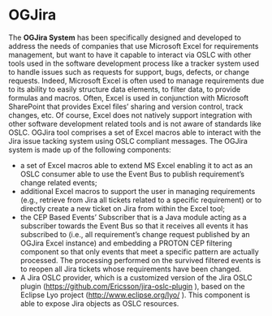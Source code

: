 # OGJira

The **OGJira System** has been specifically designed and developed to address the needs of companies that use Microsoft Excel for requirements management, but want to have it capable to interact via OSLC with other tools used in the software development process like a tracker system used to handle issues such as requests for support, bugs, defects, or change requests.
Indeed, Microsoft Excel is often used to manage requirements due to its ability to easily structure data elements, to filter data, to provide formulas and macros. Often, Excel is used in conjunction with Microsoft SharePoint that provides Excel files’ sharing and version control, track changes, etc.
Of course, Excel does not natively support integration with other software development related tools and is not aware of standards like OSLC.
OGJira tool comprises a set of Excel macros able to interact with the Jira issue tacking system using OSLC compliant messages.
The OGJira system is made up of the following components:
* a set of Excel macros able to extend MS Excel enabling it to act as an OSLC consumer able to use the Event Bus to publish requirement’s change related events;
* additional Excel macros to support the user in managing requirements (e.g., retrieve from Jira all tickets related to a specific requirement) or to directly create a new ticket on Jira from within the Excel tool;
* the CEP Based Events’ Subscriber that is a Java module acting as a subscriber towards the Event Bus so that it receives all events it has subscribed to (i.e., all requirement’s change request published by an OGJira Excel instance) and embedding a PROTON CEP filtering component so that only events that meet a specific pattern are actually processed. The processing performed on the survived filtered events is to reopen all Jira tickets whose requirements have been changed.
* A Jira OSLC provider, which is a customized version of the Jira OSLC plugin (https://github.com/Ericsson/jira-oslc-plugin ), based on the Eclipse Lyo project (http://www.eclipse.org/lyo/ ). This component is able to expose Jira objects as OSLC resources.
